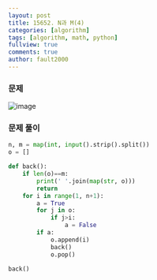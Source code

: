 ```yaml
---
layout: post
title: 15652. N과 M(4)
categories: [algorithm]
tags: [algorithm, math, python]
fullview: true
comments: true
author: fault2000
---
```

### 문제

![image](https://user-images.githubusercontent.com/73513005/153750652-c9d5e0e6-7506-49de-965a-90005f95788d.png)

### 문제 풀이

```python
n, m = map(int, input().strip().split())
o = []

def back():
    if len(o)==m:
        print(' '.join(map(str, o)))
        return
    for i in range(1, n+1):
        a = True
        for j in o:
            if j>i:
                a = False
        if a:
            o.append(i)
            back()
            o.pop()

back()
```
